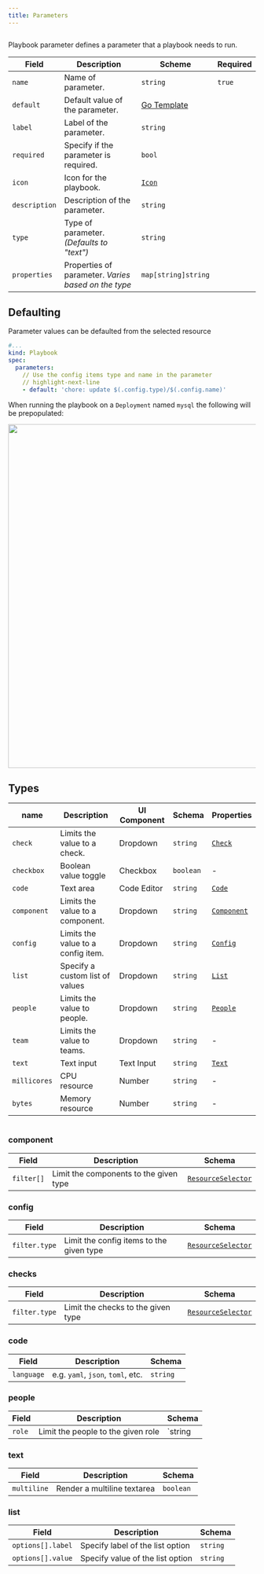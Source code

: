 ```yaml
---
title: Parameters
---
```


```yaml title="scale-deployment.yaml" file=../../../modules/mission-control/fixtures/playbooks/scale-deployment.yaml

```

Playbook parameter defines a parameter that a playbook needs to run.

| Field         | Description                                         | Scheme                                         | Required |
| ------------- | --------------------------------------------------- | ---------------------------------------------- | -------- |
| `name`        | Name of parameter.                                  | `string`                                       | `true`   |
| `default`     | Default value of the parameter.                     | [Go Template](/reference/scripting/gotemplate) |          |
| `label`       | Label of the parameter.                             | `string`                                       |          |
| `required`    | Specify if the parameter is required.               | `bool`                                         |          |
| `icon`        | Icon for the playbook.                              | [`Icon`](/reference/types#icon)                |          |
| `description` | Description of the parameter.                       | `string`                                       |          |
| `type`        | Type of parameter. _(Defaults to "text")_           | `string`                                       |          |
| `properties`  | Properties of parameter. _Varies based on the type_ | `map[string]string`                            |          |

## Defaulting

Parameter values can be defaulted from the selected resource

```yaml title="default parameters.yaml"
#...
kind: Playbook
spec:
  parameters:
    // Use the config items type and name in the parameter
    // highlight-next-line
    - default: 'chore: update $(.config.type)/$(.config.name)'
```

When running the playbook on a `Deployment` named `mysql` the following will be prepopulated:

<img src="/img/parameter-defaulting.png" width="700px" className="border-1 border-solid border-gray-200"/>

## Types

| name         | Description                        | UI Component | Schema    | Properties                |
| ------------ | ---------------------------------- | ------------ | --------- | ------------------------- |
| `check`      | Limits the value to a check.       | Dropdown     | `string`  | [`Check`](#checks)        |
| `checkbox`   | Boolean value toggle               | Checkbox     | `boolean` | -                         |
| `code`       | Text area                          | Code Editor  | `string`  | [`Code`](#code)           |
| `component`  | Limits the value to a component.   | Dropdown     | `string`  | [`Component`](#component) |
| `config`     | Limits the value to a config item. | Dropdown     | `string`  | [`Config`](#config)       |
| `list`       | Specify a custom list of values    | Dropdown     | `string`  | [`List`](#list)           |
| `people`     | Limits the value to people.        | Dropdown     | `string`  | [`People`](#people)       |
| `team`       | Limits the value to teams.         | Dropdown     | `string`  | -                         |
| `text`       | Text input                         | Text Input   | `string`  | [`Text`](#text)           |
| `millicores` | CPU resource                       | Number       | `string`  | -                         |
| `bytes`      | Memory resource                    | Number       | `string`  | -                         |

```yaml title='params-sink.yaml' file=../../../modules/mission-control/fixtures/playbooks/params.yaml {20,24,27,32,39,46,51,56,61,72} showLineNumbers

```

### component

| Field      | Description                            | Schema                                             |
| ---------- | -------------------------------------- | -------------------------------------------------- |
| `filter[]` | Limit the components to the given type | [`ResourceSelector`](/reference/resource-selector) |

### config

| Field         | Description                              | Schema                                             |
| ------------- | ---------------------------------------- | -------------------------------------------------- |
| `filter.type` | Limit the config items to the given type | [`ResourceSelector`](/reference/resource-selector) |

### checks

| Field         | Description                        | Schema                                             |
| ------------- | ---------------------------------- | -------------------------------------------------- |
| `filter.type` | Limit the checks to the given type | [`ResourceSelector`](/reference/resource-selector) |

### code

| Field      | Description                       | Schema   |
| ---------- | --------------------------------- | -------- |
| `language` | e.g. `yaml`, `json`, `toml`, etc. | `string` |

### people

| Field  | Description                        | Schema  |
| ------ | ---------------------------------- | ------- |
| `role` | Limit the people to the given role | `string |

### text

| Field       | Description                 | Schema    |
| ----------- | --------------------------- | --------- |
| `multiline` | Render a multiline textarea | `boolean` |

### list

| Field             | Description                      | Schema   |
| ----------------- | -------------------------------- | -------- |
| `options[].label` | Specify label of the list option | `string` |
| `options[].value` | Specify value of the list option | `string` |
